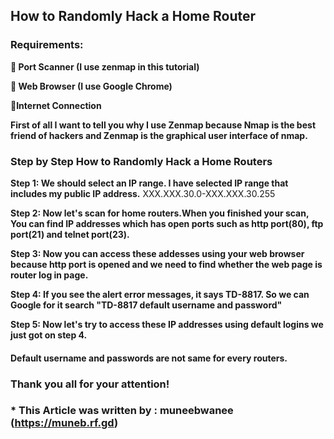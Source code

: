 ## How to Randomly Hack a Home Router

### Requirements:

**💠 Port Scanner (I use zenmap in this tutorial)**

**💠 Web Browser (I use Google Chrome)**

**💠Internet Connection**

**First of all I want to tell you why I use Zenmap because Nmap is the best friend of hackers and Zenmap is the graphical user interface of nmap.**

### Step by Step How to Randomly Hack a Home Routers

**Step 1: We should select an IP range. I have selected IP range that includes my public IP address.**
XXX.XXX.30.0-XXX.XXX.30.255

**Step 2: Now let's scan for home routers.When you finished your scan, You can find IP addresses which has open ports such as http port(80), ftp port(21) and telnet port(23).**

**Step 3: Now you can access these addesses using your web browser because http port is opened and we need to find whether the web page is router log in page.**

**Step 4: If you see the alert error messages, it says TD-8817. So we can Google for it search "TD-8817 default username and password"**

**Step 5: Now let's try to access these IP addresses using default logins we just got on step 4.**

#### Default username and passwords are not same for every routers.

### Thank you all for your attention!

### * This Article was written by : muneebwanee (https://muneb.rf.gd)

